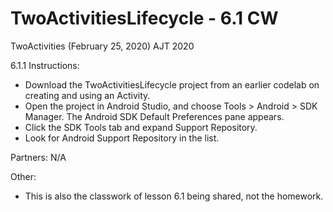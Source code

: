 TwoActivitiesLifecycle - 6.1 CW
======================================

TwoActivities (February 25, 2020) AJT 2020

6.1.1 Instructions:
 - Download the TwoActivitiesLifecycle project from an earlier codelab on creating and using an Activity.
 - Open the project in Android Studio, and choose Tools > Android > SDK Manager.
The Android SDK Default Preferences pane appears.
 - Click the SDK Tools tab and expand Support Repository.
 - Look for Android Support Repository in the list.
 
Partners: N/A

Other:
 - This is also the classwork of lesson 6.1 being shared, not the homework.
